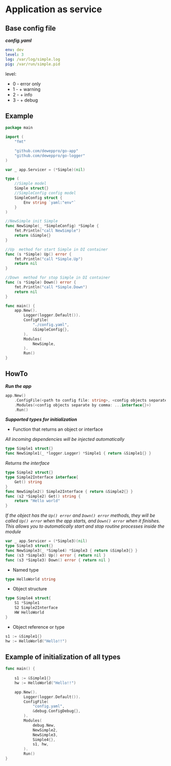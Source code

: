 # Application as service

## Base config file

***config.yaml***

```yaml
env: dev
level: 3 
log: /var/log/simple.log
pig: /var/run/simple.pid
```

level:
* 0 - error only
* 1 - + warning
* 2 - + info
* 3 - + debug

## Example

```go
package main

import (
	"fmt"

	"github.com/deweppro/go-app"
	"github.com/deweppro/go-logger"
)

var _ app.Servicer = (*Simple)(nil)

type (
	//Simple model
	Simple struct{}
	//SimpleConfig config model
	SimpleConfig struct {
		Env string `yaml:"env"`
	}
)

//NewSimple init Simple
func NewSimple(_ *SimpleConfig) *Simple {
	fmt.Println("call NewSimple")
	return &Simple{}
}

//Up  method for start Simple in DI container
func (s *Simple) Up() error {
	fmt.Println("call *Simple.Up")
	return nil
}

//Down  method for stop Simple in DI container
func (s *Simple) Down() error {
	fmt.Println("call *Simple.Down")
	return nil
}

func main() {
	app.New().
		Logger(logger.Default()).
		ConfigFile(
			"./config.yaml",
			&SimpleConfig{},
		).
		Modules(
			NewSimple,
		).
		Run()
}

```

## HowTo

***Run the app***
```go
app.New()
    .ConfigFile(<path to config file: string>, <config objects separate by comma: ...interface{}>)
    .Modules(<config objects separate by comma: ...interface{}>)
    .Run()
```

***Supported types for initialization***

* Function that returns an object or interface

*All incoming dependencies will be injected automatically*
```go
type Simple1 struct{}
func NewSimple1(_ *logger.Logger) *Simple1 { return &Simple1{} }
```

*Returns the interface*
```go
type Simple2 struct{}
type Simple2Interface interface{
    Get() string
}
func NewSimple2() Simple2Interface { return &Simple2{} }
func (s2 *Simple2) Get() string { 
    return "Hello world"
}
```

*If the object has the `Up() error` and `Down() error` methods, they will be called `Up() error`  when the app starts, and `Down() error` when it finishes. This allows you to automatically start and stop routine processes inside the module*

```go
var _ app.Servicer = (*Simple3)(nil)
type Simple3 struct{}
func NewSimple3(_ *Simple4) *Simple3 { return &Simple3{} }
func (s3 *Simple3) Up() error { return nil }
func (s3 *Simple3) Down() error { return nil }
```

* Named type

```go
type HelloWorld string
```

* Object structure

```go
type Simple4 struct{
    S1 *Simple1
    S2 Simple2Interface
    HW HelloWorld
}
```

* Object reference or type

```go
s1 := &Simple1{}
hw := HelloWorld("Hello!!")
```


## Example of initialization of all types

```go
func main() {
	
    s1 := &Simple1{}
    hw := HelloWorld("Hello!!")

    app.New().
        Logger(logger.Default()).
        ConfigFile(
            "config.yaml",
            &debug.ConfigDebug{},
        ).
        Modules(
            debug.New,
            NewSimple2,
            NewSimple3,
            Simple4{},
            s1, hw,
        ).
        Run()
}
```
